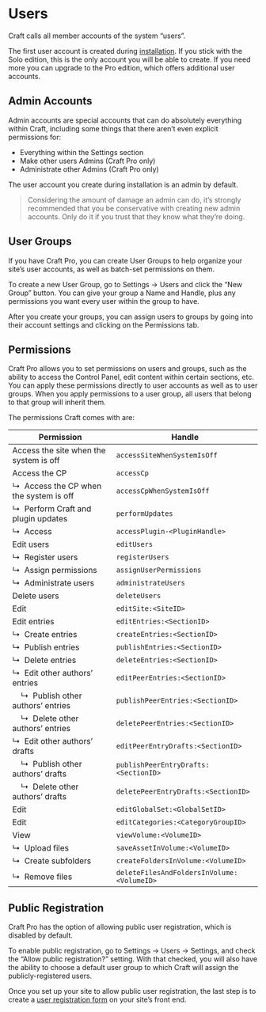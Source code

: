 # Users

Craft calls all member accounts of the system “users”.

The first user account is created during [installation](installation.md). If you stick with the Solo edition, this is the only account you will be able to create. If you need more you can upgrade to the Pro edition, which offers additional user accounts.

## Admin Accounts

Admin accounts are special accounts that can do absolutely everything within Craft, including some things that there aren’t even explicit permissions for:

* Everything within the Settings section
* Make other users Admins (Craft Pro only)
* Administrate other Admins (Craft Pro only)

The user account you create during installation is an admin by default.

> Considering the amount of damage an admin can do, it’s strongly recommended that you be conservative with creating new admin accounts. Only do it if you trust that they know what they’re doing.

## User Groups

If you have Craft Pro, you can create User Groups to help organize your site’s user accounts, as well as batch-set permissions on them.

To create a new User Group, go to Settings → Users and click the “New Group” button. You can give your group a Name and Handle, plus any permissions you want every user within the group to have.

After you create your groups, you can assign users to groups by going into their account settings and clicking on the Permissions tab.

## Permissions

Craft Pro allows you to set permissions on users and groups, such as the ability to access the Control Panel, edit content within certain sections, etc. You can apply these permissions directly to user accounts as well as to user groups. When you apply permissions to a user group, all users that belong to that group will inherit them.

The permissions Craft comes with are:

| Permission | Handle
| ---------- | ------
| Access the site when the system is off | `accessSiteWhenSystemIsOff`
| Access the CP | `accessCp`
| ↳&nbsp; Access the CP when the system is off | `accessCpWhenSystemIsOff`
| ↳&nbsp; Perform Craft and plugin updates | `performUpdates`
| ↳&nbsp; Access _<Plugin Name>_ | `accessPlugin-<PluginHandle>`
| Edit users | `editUsers`
| ↳&nbsp; Register users | `registerUsers`
| ↳&nbsp; Assign permissions | `assignUserPermissions`
| ↳&nbsp; Administrate users | `administrateUsers`
| Delete users | `deleteUsers`
| Edit _<Site Name>_ | `editSite:<SiteID>`
| Edit entries | `editEntries:<SectionID>`
| ↳&nbsp; Create entries | `createEntries:<SectionID>`
| ↳&nbsp; Publish entries | `publishEntries:<SectionID>`
| ↳&nbsp; Delete entries | `deleteEntries:<SectionID>`
| ↳&nbsp; Edit other authors’ entries | `editPeerEntries:<SectionID>`
| &nbsp;&nbsp;&nbsp; ↳&nbsp; Publish other authors’ entries | `publishPeerEntries:<SectionID>`
| &nbsp;&nbsp;&nbsp; ↳&nbsp; Delete other authors’ entries | `deletePeerEntries:<SectionID>`
| ↳&nbsp; Edit other authors’ drafts | `editPeerEntryDrafts:<SectionID>`
| &nbsp;&nbsp;&nbsp; ↳&nbsp; Publish other authors’ drafts | `publishPeerEntryDrafts:<SectionID>`
| &nbsp;&nbsp;&nbsp; ↳&nbsp; Delete other authors’ drafts | `deletePeerEntryDrafts:<SectionID>`
| Edit _<Global Set Name>_ | `editGlobalSet:<GlobalSetID>`
| Edit _<Category Group Name>_ | `editCategories:<CategoryGroupID>`
| View _<Asset Volume Name>_ | `viewVolume:<VolumeID>`
| ↳&nbsp; Upload files | `saveAssetInVolume:<VolumeID>`
| ↳&nbsp; Create subfolders | `createFoldersInVolume:<VolumeID>`
| ↳&nbsp; Remove files | `deleteFilesAndFoldersInVolume:<VolumeID>`

## Public Registration

Craft Pro has the option of allowing public user registration, which is disabled by default. 

To enable public registration, go to Settings → Users → Settings, and check the “Allow public registration?” setting. With that checked, you will also have the ability to choose a default user group to which Craft will assign the publicly-registered users.

Once you set up your site to allow public user registration, the last step is to create a [user registration form](dev/examples/user-registration-form.md) on your site’s front end.
